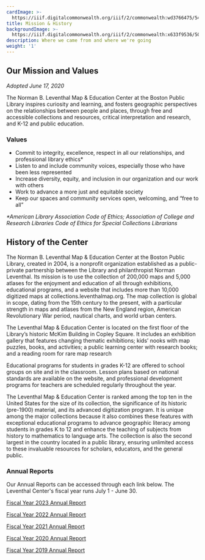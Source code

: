 ```yaml
---
cardImage: >-
  https://iiif.digitalcommonwealth.org/iiif/2/commonwealth:wd3766475/542,4025,3105,1657/,300/0/default.jpg
title: Mission & History
backgroundImage: >-
  https://iiif.digitalcommonwealth.org/iiif/2/commonwealth:x633f9536/5059,2047,4782,3064/1200,/0/default.jpg
description: Where we came from and where we're going
weight: '1'
---
```


## Our Mission and Values

*Adopted June 17, 2020*

The Norman B. Leventhal Map & Education Center at the Boston Public Library inspires curiosity and learning, and fosters geographic perspectives on the relationships between people and places, through free and accessible collections and resources, critical interpretation and research, and K-12 and public education.

### Values

* Commit to integrity, excellence, respect in all our relationships, and professional library ethics\*
* Listen to and include community voices, especially those who have been less represented
* Increase diversity, equity, and inclusion in our organization and our work with others
* Work to advance a more just and equitable society
* Keep our spaces and community services open, welcoming, and “free to all”

*\*American Library Association Code of Ethics; Association of College and Research Libraries Code of Ethics for Special Collections Librarians*

## History of the Center

The Norman B. Leventhal Map & Education Center at the Boston Public Library, created in 2004, is a nonprofit organization established as a public-private partnership between the Library and philanthropist Norman Leventhal. Its mission is to use the collection of 200,000 maps and 5,000 atlases for the enjoyment and education of all through exhibitions, educational programs, and a website that includes more than 10,000 digitized maps at collections.leventhalmap.org. The map collection is global in scope, dating from the 15th century to the present, with a particular strength in maps and atlases from the New England region, American Revolutionary War period, nautical charts, and world urban centers.

The Leventhal Map & Education Center is located on the first floor of the Library’s historic McKim Building in Copley Square. It includes an exhibition gallery that features changing thematic exhibitions; kids’ nooks with map puzzles, books, and activities; a public learning center with research books; and a reading room for rare map research

Educational programs for students in grades K-12 are offered to school groups on site and in the classroom. Lesson plans based on national standards are available on the website, and professional development programs for teachers are scheduled regularly throughout the year.

The Leventhal Map & Education Center is ranked among the top ten in the United States for the size of its collection, the significance of its historic (pre-1900) material, and its advanced digitization program. It is unique among the major collections because it also combines these features with exceptional educational programs to advance geographic literacy among students in grades K to 12 and enhance the teaching of subjects from history to mathematics to language arts. The collection is also the second largest in the country located in a public library, ensuring unlimited access to these invaluable resources for scholars, educators, and the general public.

### Annual Reports

Our Annual Reports can be accessed through each link below. The Leventhal Center's fiscal year runs July 1 - June 30.

[Fiscal Year 2023 Annual Report](https://s3.us-east-2.wasabisys.com/lmec-public-files/annual-reports/FY23_AnnualReport_web.pdf)

[Fiscal Year 2022 Annual Report](https://s3.us-east-2.wasabisys.com/lmec-public-files/annual-reports/FY22_AnnualReport_spreads.pdf)

[Fiscal Year 2021 Annual Report](https://s3.us-east-2.wasabisys.com/lmec-public-files/annual-reports/FY21_AnnualReport_spreads.pdf)

[Fiscal Year 2020 Annual Report](https://s3.us-east-2.wasabisys.com/lmec-public-files/annual-reports/FY20%20Donor%20Report%20-%20for%20website%2001-2021.pdf)

[Fiscal Year 2019 Annual Report](https://s3.us-east-2.wasabisys.com/lmec-public-files/annual-reports/FY19%20Annual%20Report.pdf)
